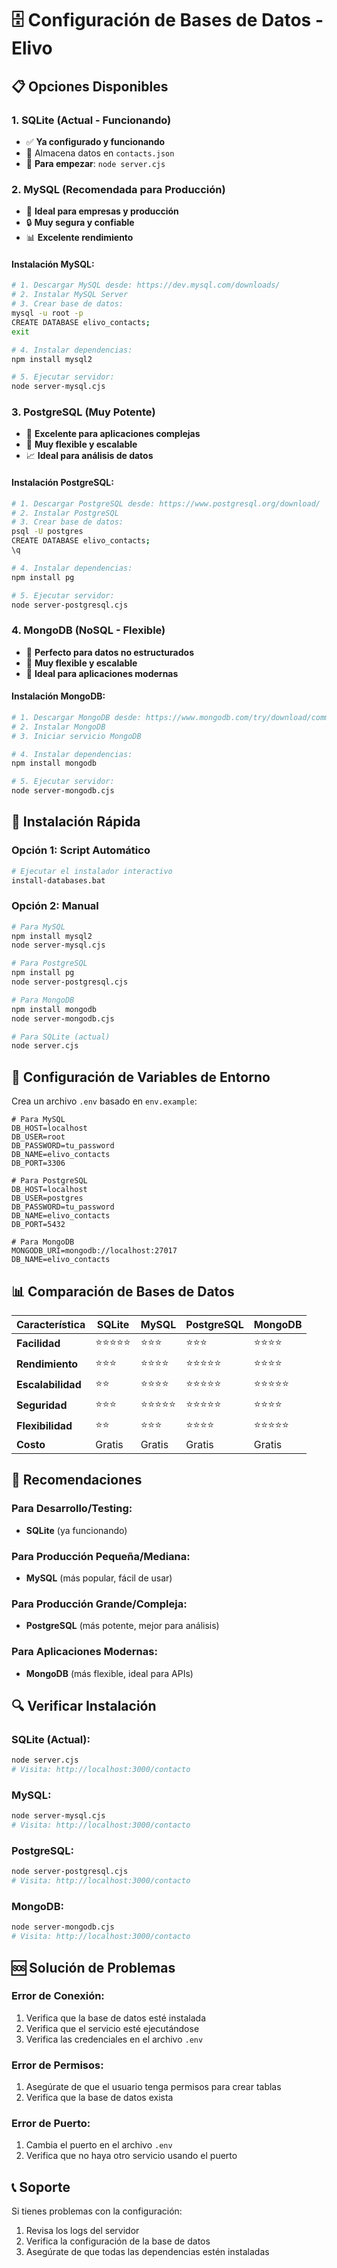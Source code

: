 # 🗄️ Configuración de Bases de Datos - Elivo

## 📋 Opciones Disponibles

### 1. **SQLite (Actual - Funcionando)**
- ✅ **Ya configurado y funcionando**
- 📁 Almacena datos en `contacts.json`
- 🚀 **Para empezar**: `node server.cjs`

### 2. **MySQL (Recomendada para Producción)**
- 🏢 **Ideal para empresas y producción**
- 🔒 **Muy segura y confiable**
- 📊 **Excelente rendimiento**

#### Instalación MySQL:
```bash
# 1. Descargar MySQL desde: https://dev.mysql.com/downloads/
# 2. Instalar MySQL Server
# 3. Crear base de datos:
mysql -u root -p
CREATE DATABASE elivo_contacts;
exit

# 4. Instalar dependencias:
npm install mysql2

# 5. Ejecutar servidor:
node server-mysql.cjs
```

### 3. **PostgreSQL (Muy Potente)**
- 🚀 **Excelente para aplicaciones complejas**
- 🔧 **Muy flexible y escalable**
- 📈 **Ideal para análisis de datos**

#### Instalación PostgreSQL:
```bash
# 1. Descargar PostgreSQL desde: https://www.postgresql.org/download/
# 2. Instalar PostgreSQL
# 3. Crear base de datos:
psql -U postgres
CREATE DATABASE elivo_contacts;
\q

# 4. Instalar dependencias:
npm install pg

# 5. Ejecutar servidor:
node server-postgresql.cjs
```

### 4. **MongoDB (NoSQL - Flexible)**
- 🎯 **Perfecto para datos no estructurados**
- 🔄 **Muy flexible y escalable**
- 📱 **Ideal para aplicaciones modernas**

#### Instalación MongoDB:
```bash
# 1. Descargar MongoDB desde: https://www.mongodb.com/try/download/community
# 2. Instalar MongoDB
# 3. Iniciar servicio MongoDB

# 4. Instalar dependencias:
npm install mongodb

# 5. Ejecutar servidor:
node server-mongodb.cjs
```

## 🚀 Instalación Rápida

### Opción 1: Script Automático
```bash
# Ejecutar el instalador interactivo
install-databases.bat
```

### Opción 2: Manual
```bash
# Para MySQL
npm install mysql2
node server-mysql.cjs

# Para PostgreSQL
npm install pg
node server-postgresql.cjs

# Para MongoDB
npm install mongodb
node server-mongodb.cjs

# Para SQLite (actual)
node server.cjs
```

## 🔧 Configuración de Variables de Entorno

Crea un archivo `.env` basado en `env.example`:

```env
# Para MySQL
DB_HOST=localhost
DB_USER=root
DB_PASSWORD=tu_password
DB_NAME=elivo_contacts
DB_PORT=3306

# Para PostgreSQL
DB_HOST=localhost
DB_USER=postgres
DB_PASSWORD=tu_password
DB_NAME=elivo_contacts
DB_PORT=5432

# Para MongoDB
MONGODB_URI=mongodb://localhost:27017
DB_NAME=elivo_contacts
```

## 📊 Comparación de Bases de Datos

| Característica | SQLite | MySQL | PostgreSQL | MongoDB |
|----------------|--------|-------|------------|---------|
| **Facilidad** | ⭐⭐⭐⭐⭐ | ⭐⭐⭐ | ⭐⭐⭐ | ⭐⭐⭐⭐ |
| **Rendimiento** | ⭐⭐⭐ | ⭐⭐⭐⭐ | ⭐⭐⭐⭐⭐ | ⭐⭐⭐⭐ |
| **Escalabilidad** | ⭐⭐ | ⭐⭐⭐⭐ | ⭐⭐⭐⭐⭐ | ⭐⭐⭐⭐⭐ |
| **Seguridad** | ⭐⭐⭐ | ⭐⭐⭐⭐⭐ | ⭐⭐⭐⭐⭐ | ⭐⭐⭐⭐ |
| **Flexibilidad** | ⭐⭐ | ⭐⭐⭐ | ⭐⭐⭐⭐ | ⭐⭐⭐⭐⭐ |
| **Costo** | Gratis | Gratis | Gratis | Gratis |

## 🎯 Recomendaciones

### Para Desarrollo/Testing:
- **SQLite** (ya funcionando)

### Para Producción Pequeña/Mediana:
- **MySQL** (más popular, fácil de usar)

### Para Producción Grande/Compleja:
- **PostgreSQL** (más potente, mejor para análisis)

### Para Aplicaciones Modernas:
- **MongoDB** (más flexible, ideal para APIs)

## 🔍 Verificar Instalación

### SQLite (Actual):
```bash
node server.cjs
# Visita: http://localhost:3000/contacto
```

### MySQL:
```bash
node server-mysql.cjs
# Visita: http://localhost:3000/contacto
```

### PostgreSQL:
```bash
node server-postgresql.cjs
# Visita: http://localhost:3000/contacto
```

### MongoDB:
```bash
node server-mongodb.cjs
# Visita: http://localhost:3000/contacto
```

## 🆘 Solución de Problemas

### Error de Conexión:
1. Verifica que la base de datos esté instalada
2. Verifica que el servicio esté ejecutándose
3. Verifica las credenciales en el archivo `.env`

### Error de Permisos:
1. Asegúrate de que el usuario tenga permisos para crear tablas
2. Verifica que la base de datos exista

### Error de Puerto:
1. Cambia el puerto en el archivo `.env`
2. Verifica que no haya otro servicio usando el puerto

## 📞 Soporte

Si tienes problemas con la configuración:
1. Revisa los logs del servidor
2. Verifica la configuración de la base de datos
3. Asegúrate de que todas las dependencias estén instaladas

